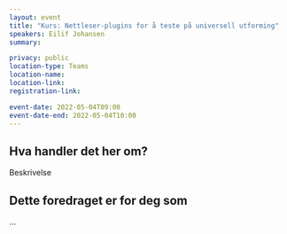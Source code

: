 ```yaml
---
layout: event
title: "Kurs: Nettleser-plugins for å teste på universell utforming"
speakers: Eilif Johansen
summary:

privacy: public
location-type: Teams
location-name:
location-link:
registration-link:

event-date: 2022-05-04T09:00
event-date-end: 2022-05-04T10:00
---
```

## Hva handler det her om?
Beskrivelse

## Dette foredraget er for deg som
...
